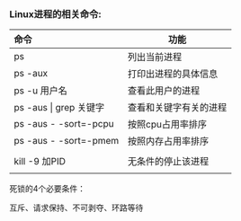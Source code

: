 ### Linux进程的相关命令:

| 命令                   | 功能                   |
| :--------------------- | ---------------------- |
| ps                     | 列出当前进程           |
| ps -aux                | 打印出进程的具体信息   |
| ps -u 用户名           | 查看此用户的进程       |
| ps -aus \| grep 关键字 | 查看和关键字有关的进程 |
| ps -aus  - -sort=-pcpu | 按照cpu占用率排序      |
| ps -aus  - -sort=-pmem | 按照内存占用率排序     |
|                        |                        |
| kill -9  加PID         | 无条件的停止该进程     |
|                        |                        |

死锁的4个必要条件：

互斥、请求保持、不可剥夺、环路等待 

